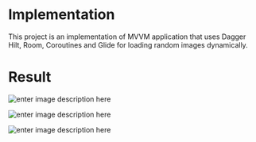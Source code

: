 # Implementation
This project is an implementation of MVVM application that uses Dagger Hilt, Room, Coroutines and Glide for loading random images dynamically.

# Result
![enter image description here](https://i.imgur.com/dJf1uUI.png)

![enter image description here](https://i.imgur.com/upKxb7a.png)

![enter image description here](https://i.imgur.com/U1rLNaM.png)